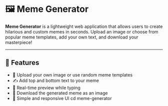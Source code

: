 # 🖼️ Meme Generator

**Meme Generator** is a lightweight web application that allows users to create hilarious and custom memes in seconds. Upload an image or choose from popular meme templates, add your own text, and download your masterpiece!

---

## 🎯 Features

- 📸 Upload your own image or use random meme templates
- ✍️ Add top and bottom text to your meme
- 🔄 Real-time preview while typing
- 💾 Download the generated meme as an image
- 🧠 Simple and responsive UI
cd meme-generator
